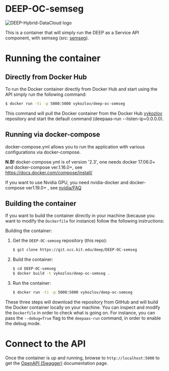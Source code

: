 DEEP-OC-semseg
============================================

![DEEP-Hybrid-DataCloud logo](https://docs.deep-hybrid-datacloud.eu/en/latest/_static/logo.png)

This is a container that will simply run the DEEP as a Service API component,
with semseg (src: [semseg](https://git.scc.kit.edu/deep/semseg.git)).

    
# Running the container

## Directly from Docker Hub

To run the Docker container directly from Docker Hub and start using the API
simply run the following command:

```bash
$ docker run -ti -p 5000:5000 vykozlov/deep-oc-semseg
```

This command will pull the Docker container from the Docker Hub
[vykozlov](https://hub.docker.com/u/vykozlov/) repository and start the default command (deepaas-run --listen-ip=0.0.0.0).

## Running via docker-compose

docker-compose.yml allows you to run the application with various configurations via docker-compose.

**N.B!** docker-compose.yml is of version '2.3', one needs docker 17.06.0+ and docker-compose ver.1.16.0+, see https://docs.docker.com/compose/install/

If you want to use Nvidia GPU, you need nvidia-docker and docker-compose ver1.19.0+ , see [nvidia/FAQ](https://github.com/NVIDIA/nvidia-docker/wiki/Frequently-Asked-Questions#do-you-support-docker-compose)


## Building the container

If you want to build the container directly in your machine (because you want
to modify the `Dockerfile` for instance) follow the following instructions:

Building the container:

1. Get the `DEEP-OC-semseg` repository (this repo):

    ```bash
    $ git clone https://git.scc.kit.edu/deep/DEEP-OC-semseg
    ```

2. Build the container:

    ```bash
    $ cd DEEP-OC-semseg
    $ docker build -t vykozlov/deep-oc-semseg .
    ```

3. Run the container:

    ```bash
    $ docker run -ti -p 5000:5000 vykozlov/deep-oc-semseg
    ```

These three steps will download the repository from GitHub and will build the
Docker container locally on your machine. You can inspect and modify the
`Dockerfile` in order to check what is going on. For instance, you can pass the
`--debug=True` flag to the `deepaas-run` command, in order to enable the debug
mode.

# Connect to the API

Once the container is up and running, browse to `http://localhost:5000` to get
the [OpenAPI (Swagger)](https://www.openapis.org/) documentation page.
